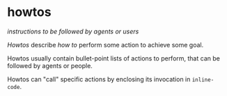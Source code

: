 # howtos
*instructions to be followed by agents or users*

*Howtos* describe *how to* perform some action to achieve some goal.

Howtos usually contain bullet-point lists of actions to perform, that can be followed by agents or people.

Howtos can "call" specific actions by enclosing its invocation in `inline-code`.


